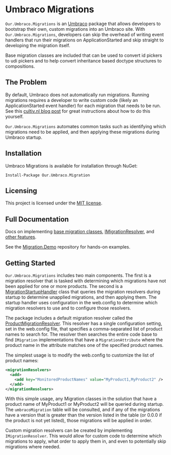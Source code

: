 # Umbraco Migrations

`Our.Umbraco.Migrations` is an [Umbraco](http://umbraco.com/) package that allows developers to bootstrap their own, custom migrations into an Umbraco site. With `Our.Umbraco.Migrations`, developers can skip the overhead of writing event handlers that run their migrations on ApplicationStarted and skip straight to developing the migration itself.

Base migration classes are included that can be used to convert id pickers to udi pickers and to help convert inheritance based doctype structures to compositions.

## The Problem
By default, Umbraco does not automatically run migrations. Running migrations requires a developer to write custom code (likely an ApplicationStarted event handler) for each migration that needs to be run. See this [cultiv.nl blog post](https://cultiv.nl/blog/using-umbraco-migrations-to-deploy-changes/) for great instructions about how to do this yourself.

`Our.Umbraco.Migrations` automates common tasks such as identifying which migrations need to be applied, and then applying these migrations during Umbraco startup.

## Installation

Umbraco Migrations is available for installation through NuGet:

`Install-Package Our.Umbraco.Migration`

## Licensing

This project is licensed under the [MIT license](https://opensource.org/licenses/MIT).

## Full Documentation

Docs on implementing [base migration classes](https://bitbucket.org/proworks/Our.Umbraco.Migration/src/master/Documentation/BaseMigrations/), [IMigrationResolver](https://bitbucket.org/proworks/Our.Umbraco.Migration/src/master/Documentation/MigrationResolvers/), and [other features](https://bitbucket.org/proworks/Our.Umbraco.Migration/src/master/Documentation/).

See the [Migration.Demo](https://bitbucket.org/proworks/migration.demo) repository for hands-on examples.

## Getting Started

`Our.Umbraco.Migrations` includes two main components. The first is a migration resolver that is tasked with determining which migrations have not been applied for one or more products.  The second is a [MigrationStartupHandler](https://bitbucket.org/proworks/Our.Umbraco.Migration/src/master/src/Our.Umbraco.Migration/Our.Umbraco.Migration/MigrationStartupHandler.cs) class that queries the migration resolvers during startup to determine unapplied migrations, and then applying them.  The startup handler uses configuration in the web.config to determine which migration resolvers to use and to configure those resolvers.

The package includes a default migration resolver called the [ProductMigrationResolver](https://bitbucket.org/proworks/Our.Umbraco.Migration/src/master/src/Our.Umbraco.Migration/Our.Umbraco.Migration/ProductMigrationResolver.cs).  This resolver has a single configuration setting, set in the web.config file, that specifies a comma-separated list of product names to search for.  The resolver then searches the entire code base to find `IMigration` implementations that have a `MigrationAttribute` where the product name in the attribute matches one of the specified product names.

The simplest usage is to modify the web.config to customize the list of product names:
```xml
<migrationResolvers>
  <add>
    <add key="MonitoredProductNames" value="MyProduct1,MyProduct2" />
  </add>
</migrationResolvers>
```

With this simple usage, any Migration classes in the solution that have a product name of MyProduct1 or MyProduct2 will be queried during startup.  The `umbracoMigration` table will be consulted, and if any of the migrations have a version that is greater than the version listed in the table (or 0.0.0 if the product is not yet listed), those migrations will be applied in order.

Custom migration resolvers can be created by implementing `IMigrationResolver`. This would allow for custom code to determine which migrations to apply, what order to apply them in, and even to potentially skip migrations where needed.

